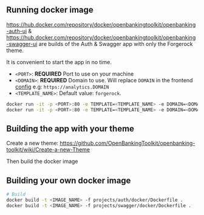 ## Running docker image

<https://hub.docker.com/repository/docker/openbankingtoolkit/openbanking-auth-ui> & <https://hub.docker.com/repository/docker/openbankingtoolkit/openbanking-swagger-ui> are builds of the Auth & Swagger app with only the Forgerock theme.

It is convenient to start the app in no time.

- `<PORT>`: **REQUIRED** Port to use on your machine
- `<DOMAIN>`: **REQUIRED** Domain to use. Will replace `DOMAIN` in the frontend [config](./forgerock-openbanking-ui/projects/auth/docker/deployment-settings.js) e.g: `https://analytics.DOMAIN`
- `<TEMPLATE_NAME>`: Default value: `forgerock`.

```bash
docker run -it -p <PORT>:80 -e TEMPLATE=<TEMPLATE_NAME> -e DOMAIN=<DOMAIN> openbankingtoolkit/openbanking-auth-ui
docker run -it -p <PORT>:80 -e TEMPLATE=<TEMPLATE_NAME> -e DOMAIN=<DOMAIN> openbankingtoolkit/openbanking-swagger-ui
```

## Building the app with your theme

Create a new theme: <https://github.com/OpenBankingToolkit/openbanking-toolkit/wiki/Create-a-new-Theme>

Then build the docker image

## Building your own docker image

```bash
# Build
docker build -t <IMAGE_NAME> -f projects/auth/docker/Dockerfile .
docker build -t <IMAGE_NAME> -f projects/swagger/docker/Dockerfile .
```
